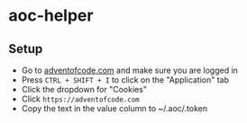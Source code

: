 # aoc-helper

## Setup

- Go to [adventofcode.com](https://adventofcode.com) and make sure you are logged in
- Press `CTRL + SHIFT + I` to click on the "Application" tab
- Click the dropdown for "Cookies"
- Click `https://adventofcode.com`
- Copy the text in the value column to ~/.aoc/.token
